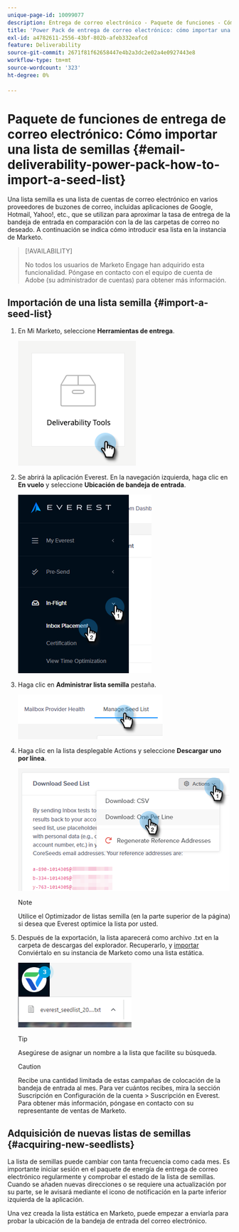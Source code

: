 ```yaml
---
unique-page-id: 10099077
description: Entrega de correo electrónico - Paquete de funciones - Cómo importar una lista de semillas - Documentos de Marketo - Documentación del producto
title: 'Power Pack de entrega de correo electrónico: cómo importar una lista de semillas'
exl-id: a4782611-2556-43bf-802b-afeb332eafcd
feature: Deliverability
source-git-commit: 2671f81f62658447e4b2a3dc2e02a4e0927443e8
workflow-type: tm+mt
source-wordcount: '323'
ht-degree: 0%

---
```


# Paquete de funciones de entrega de correo electrónico: Cómo importar una lista de semillas {#email-deliverability-power-pack-how-to-import-a-seed-list}

Una lista semilla es una lista de cuentas de correo electrónico en varios proveedores de buzones de correo, incluidas aplicaciones de Google, Hotmail, Yahoo!, etc., que se utilizan para aproximar la tasa de entrega de la bandeja de entrada en comparación con la de las carpetas de correo no deseado. A continuación se indica cómo introducir esa lista en la instancia de Marketo.

>[!AVAILABILITY]
>
>No todos los usuarios de Marketo Engage han adquirido esta funcionalidad. Póngase en contacto con el equipo de cuenta de Adobe (su administrador de cuentas) para obtener más información.

## Importación de una lista semilla {#import-a-seed-list}

1. En Mi Marketo, seleccione **Herramientas de entrega**.

   ![](assets/email-deliverability-power-pack-1.png)

1. Se abrirá la aplicación Everest. En la navegación izquierda, haga clic en **En vuelo** y seleccione **Ubicación de bandeja de entrada**.

   ![](assets/email-deliverability-power-pack-2.png)

1. Haga clic en **Administrar lista semilla** pestaña.

   ![](assets/email-deliverability-power-pack-3.png)

1. Haga clic en la lista desplegable Actions y seleccione **Descargar uno por línea**.

   ![](assets/email-deliverability-power-pack-4.png)

   >[!NOTE]
   >
   >Utilice el Optimizador de listas semilla (en la parte superior de la página) si desea que Everest optimice la lista por usted.

1. Después de la exportación, la lista aparecerá como archivo .txt en la carpeta de descargas del explorador. Recuperarlo, y [importar](/help/marketo/getting-started/quick-wins/import-a-list-of-people.md) Conviértalo en su instancia de Marketo como una lista estática.

   ![](assets/email-deliverability-power-pack-5.png)

   >[!TIP]
   >
   >Asegúrese de asignar un nombre a la lista que facilite su búsqueda.

   >[!CAUTION]
   >
   >Recibe una cantidad limitada de estas campañas de colocación de la bandeja de entrada al mes. Para ver cuántos recibes, mira la sección Suscripción en Configuración de la cuenta > Suscripción en Everest. Para obtener más información, póngase en contacto con su representante de ventas de Marketo.

## Adquisición de nuevas listas de semillas {#acquiring-new-seedlists}

La lista de semillas puede cambiar con tanta frecuencia como cada mes. Es importante iniciar sesión en el paquete de energía de entrega de correo electrónico regularmente y comprobar el estado de la lista de semillas. Cuando se añaden nuevas direcciones o se requiere una actualización por su parte, se le avisará mediante el icono de notificación en la parte inferior izquierda de la aplicación.

Una vez creada la lista estática en Marketo, puede empezar a enviarla para probar la ubicación de la bandeja de entrada del correo electrónico.
